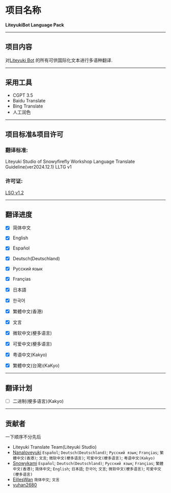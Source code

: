# 项目名称
**LiteyukiBot Language Pack**

---

## 项目内容
对[Liteyuki Bot](https://github.com/LiteyukiStudio/LiteyukiBot) 的所有可供国际化文本进行多语种翻译.

---

## 采用工具
- CGPT 3.5
- Baidu Translate
- Bing Translate
- 人工润色

---

## 项目标准&项目许可

### 翻译标准:
Liteyuki Studio of Snowyfirefly Workshop Language Translate Guideline(ver2024.12.1)
LLTG v1

### 许可证:
[LSO v1.2](https://github.com/LiteyukiStudio/LiteyukiStudioOpensourceLICENSE)

---

## 翻译进度

- [x] 简体中文

- [x] English

- [x] Español

- [x] Deutsch(Deutschland)

- [x] Русский язык

- [x] Françias

- [x] 日本語

- [x] 한국어

- [x] 繁體中文(香港)

- [x] 文言

- [x] 微软中文(梗多语言)

- [x] 可爱中文(梗多语言)

- [x] 粤语中文(Kakyo)

- [x] 繁體中文(台灣)(KaKyo)

---

## 翻译计划

- [ ] 二进制(梗多语言)(Kakyo)

---

## 贡献者
一下顺序不分先后
- Liteyuki Translate Team(Liteyuki Studio)
- [Nanaloveyuki](https://github.com/Nanaloveyuki)
```Español```;
```Deutsch(Deutschland)```;
```Русский язык```;
```Françias```;
```繁體中文(香港)```;
```文言```;
```微软中文(梗多语言)```;
```可爱中文(梗多语言)```;
```粤语中文(Kakyo)```
- [Snowykami](https://github.com/snowykami)
```Español```;
```Deutsch(Deutschland)```;
```Русский язык```;
```Françias```;
```繁體中文(香港)```;
```简体中文```;
```English```;
```日本語```;
```한국어```;
```文言```;
```微软中文(梗多语言)```;
```可爱中文(梗多语言)```
- [EillesWan](https://github.com/EillesWan)
```简体中文```;
```文言```
- [yuhan2680](https://github.com/yuhan2680)